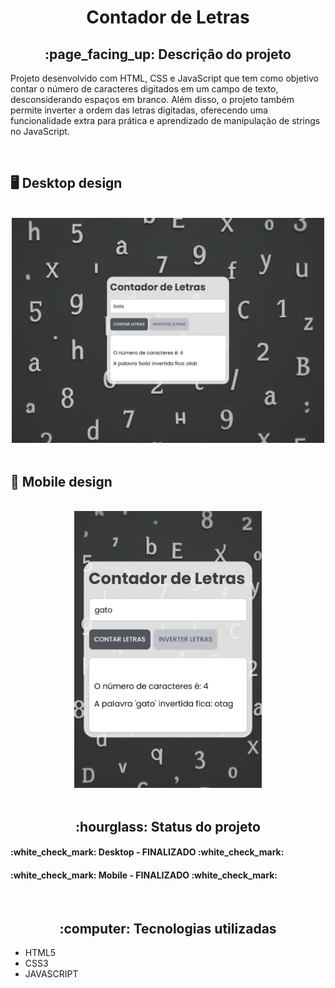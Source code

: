 <h1 align="center">Contador de Letras</h1>
<h2 align="center">:page_facing_up: Descrição do projeto</h2>
<p>Projeto desenvolvido com HTML, CSS e JavaScript que tem como objetivo contar o número de caracteres digitados em um campo de texto, desconsiderando espaços em branco. Além disso, o projeto também permite inverter a ordem das letras digitadas, oferecendo uma funcionalidade extra para prática e aprendizado de manipulação de strings no JavaScript.</p>
<br>

## :desktop_computer: Desktop design
<br>
<div align = "center">
<img src = "https://github.com/gleicekelly13/Contador-Letras/blob/main/contador_letras_desktop.png"  width = "500"/>
</div>
<br>

## :iphone: Mobile design
<br>
<div align = "center">
<img src = "https://github.com/gleicekelly13/Contador-Letras/blob/main/contador_letras_mobile.png" width = "300" />
</div>
<br>

<h2 align="center">:hourglass: Status do projeto </h2>
<h4>:white_check_mark: Desktop - FINALIZADO :white_check_mark: </h4>
<h4>:white_check_mark: Mobile - FINALIZADO :white_check_mark: </h4>
<br>

<h2 align="center"> :computer: Tecnologias utilizadas </h2>
<ul>
  <li>HTML5</li>
  <li>CSS3</li>
  <li>JAVASCRIPT</li>
</ul>
<br>
